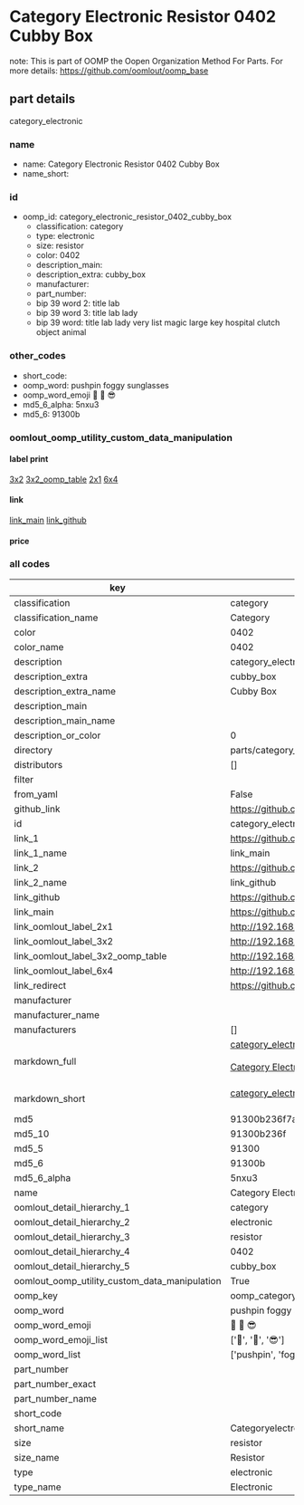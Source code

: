 # Category Electronic Resistor 0402 Cubby Box  

note: This is part of OOMP the Oopen Organization Method For Parts. For more details: https://github.com/oomlout/oomp_base

##  part details
  



category_electronic



### name
* name: Category Electronic Resistor 0402 Cubby Box
* name_short: 
### id
* oomp_id: category_electronic_resistor_0402_cubby_box
  * classification: category
  * type: electronic
  * size: resistor
  * color: 0402
  * description_main: 
  * description_extra: cubby_box
  * manufacturer: 
  * part_number: 
  * bip 39 word 2: title lab
  * bip 39 word 3: title lab lady
  * bip 39 word: title lab lady very list magic large key hospital clutch object animal

### other_codes
* short_code: 
* oomp_word: pushpin foggy sunglasses
* oomp_word_emoji :pushpin: :foggy: :sunglasses:
* md5_6_alpha: 5nxu3
* md5_6: 91300b






### oomlout_oomp_utility_custom_data_manipulation
#### label print
[3x2](http://192.168.1.245:1112/?label=oomp%205nxu3)
[3x2_oomp_table](http://192.168.1.108:1112/?label=oomp%205nxu3)
[2x1](http://192.168.1.242:1112/?label=oomp%205nxu3)
[6x4](http://192.168.1.55:1112/?label=oomp%205nxu3)    

#### link

[link_main](https://github.com/oomlout/oomlout_oomp_version_1_messy/tree/main/parts/category_electronic_resistor_0402_cubby_box) [link_github](https://github.com/oomlout/oomlout_oomp_version_1_messy/tree/main/parts/category_electronic_resistor_0402_cubby_box)                             

#### price







### all codes 
| key | value |  
| --- | --- |  
| classification | category |  
| classification_name | Category |  
| color | 0402 |  
| color_name | 0402 |  
| description | category_electronic |  
| description_extra | cubby_box |  
| description_extra_name | Cubby Box |  
| description_main |  |  
| description_main_name |  |  
| description_or_color | 0  |  
| directory | parts/category_electronic_resistor_0402_cubby_box |  
| distributors | [] |  
| filter |  |  
| from_yaml | False |  
| github_link | https://github.com/oomlout/oomlout_oomp_part_src/tree/main/parts/category_electronic_resistor_0402_cubby_box |  
| id | category_electronic_resistor_0402_cubby_box |  
| link_1 | https://github.com/oomlout/oomlout_oomp_version_1_messy/tree/main/parts/category_electronic_resistor_0402_cubby_box |  
| link_1_name | link_main |  
| link_2 | https://github.com/oomlout/oomlout_oomp_version_1_messy/tree/main/parts/category_electronic_resistor_0402_cubby_box |  
| link_2_name | link_github |  
| link_github | https://github.com/oomlout/oomlout_oomp_version_1_messy/tree/main/parts/category_electronic_resistor_0402_cubby_box |  
| link_main | https://github.com/oomlout/oomlout_oomp_version_1_messy/tree/main/parts/category_electronic_resistor_0402_cubby_box |  
| link_oomlout_label_2x1 | http://192.168.1.242:1112/?label=oomp%205nxu3 |  
| link_oomlout_label_3x2 | http://192.168.1.245:1112/?label=oomp%205nxu3 |  
| link_oomlout_label_3x2_oomp_table | http://192.168.1.108:1112/?label=oomp%205nxu3 |  
| link_oomlout_label_6x4 | http://192.168.1.55:1112/?label=oomp%205nxu3 |  
| link_redirect | https://github.com/oomlout/oomlout_oomp_version_1_messy/tree/main/parts/category_electronic_resistor_0402_cubby_box |  
| manufacturer |  |  
| manufacturer_name |  |  
| manufacturers | [] |  
| markdown_full | [category_electronic_resistor_0402_cubby_box](none)<br>[](none)<br>[Category Electronic Resistor 0402 Cubby Box](none)<br><br> |  
| markdown_short | [category_electronic_resistor_0402_cubby_box](none)<br><br> |  
| md5 | 91300b236f7a0fa617413f2ef91f0717 |  
| md5_10 | 91300b236f |  
| md5_5 | 91300 |  
| md5_6 | 91300b |  
| md5_6_alpha | 5nxu3 |  
| name | Category Electronic Resistor 0402 Cubby Box |  
| oomlout_detail_hierarchy_1 | category |  
| oomlout_detail_hierarchy_2 | electronic |  
| oomlout_detail_hierarchy_3 | resistor |  
| oomlout_detail_hierarchy_4 | 0402 |  
| oomlout_detail_hierarchy_5 | cubby_box |  
| oomlout_oomp_utility_custom_data_manipulation | True |  
| oomp_key | oomp_category_electronic_resistor_0402_cubby_box |  
| oomp_word | pushpin foggy sunglasses |  
| oomp_word_emoji | :pushpin: :foggy: :sunglasses: |  
| oomp_word_emoji_list | [':pushpin:', ':foggy:', ':sunglasses:'] |  
| oomp_word_list | ['pushpin', 'foggy', 'sunglasses'] |  
| part_number |  |  
| part_number_exact |  |  
| part_number_name |  |  
| short_code |  |  
| short_name | Categoryelectronic |  
| size | resistor |  
| size_name | Resistor |  
| type | electronic |  
| type_name | Electronic |  
